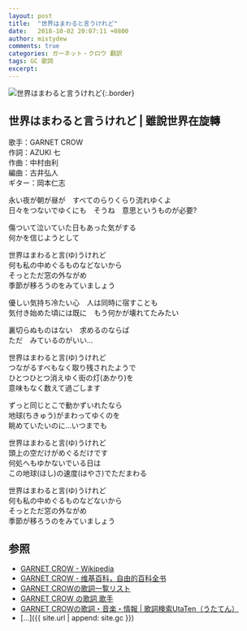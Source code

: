 ```yaml
---
layout: post
title:  "世界はまわると言うけれど"
date:   2018-10-02 20:07:11 +0800
author: mistydew
comments: true
categories: ガーネット・クロウ 翻訳
tags: GC 歌詞
excerpt: 
---
```

![世界はまわると言うけれど](https://raw.githubusercontent.com/mistydew/gc/master/images/cover/single/Single_26th_%E4%B8%96%E7%95%8C%E3%81%AF%E3%81%BE%E3%82%8F%E3%82%8B%E3%81%A8%E8%A8%80%E3%81%86%E3%81%91%E3%82%8C%E3%81%A9.jpg){:.border}

## 世界はまわると言うけれど | 雖說世界在旋轉

歌手：GARNET CROW<br>
作詞：AZUKI 七<br>
作曲：中村由利<br>
編曲：古井弘人<br>
ギター：岡本仁志

永い夜が朝が昼が　すべてのらりくらり流れゆくよ<br>
日々をつないでゆくにも　そうね　意思というものが必要?

傷ついて泣いていた日もあった気がする<br>
何かを信じようとして

世界はまわると言(ゆ)うけれど<br>
何も私の中めぐるものなどないから<br>
そっとただ窓の外ながめ<br>
季節が移ろうのをみていましょう

優しい気持ち冷たい心　人は同時に宿すことも<br>
気付き始めた頃には既に　もう何かが壊れてたみたい

裏切らぬものはない　求めるのならば<br>
ただ　みているのがいい…

世界はまわると言(ゆ)うけれど<br>
つながるすべもなく取り残されたようで<br>
ひとつひとつ消えゆく街の灯(あかり)を<br>
意味もなく数えて過ごします

ずっと同じとこで動かずいれたなら<br>
地球(ちきゅう)がまわってゆくのを<br>
眺めていたいのに…いつまでも

世界はまわると言(ゆ)うけれど<br>
頭上の空だけがめぐるだけです<br>
何処へもゆかないでいる日は<br>
この地球(ほし)の速度(はやさ)でただまわる

世界はまわると言(ゆ)うけれど<br>
何も私の中めぐるものなどないから<br>
そっとただ窓の外ながめ<br>
季節が移ろうのをみていましょう

## 参照
* [GARNET CROW - Wikipedia](https://ja.wikipedia.org/wiki/GARNET_CROW)
* [GARNET CROW - 维基百科，自由的百科全书](https://zh.wikipedia.org/wiki/GARNET_CROW)
* [GARNET CROWの歌詞一覧リスト](https://www.uta-net.com/artist/344)
* [GARNET CROW の歌詞 歌手](http://www.kasi-time.com/subcat-uta-167-1.html)
* [GARNET CROWの歌詞・音楽・情報 \| 歌詞検索UtaTen（うたてん）](https://utaten.com/artist/GARNET+CROW)
* [...]({{ site.url | append: site.gc }})
